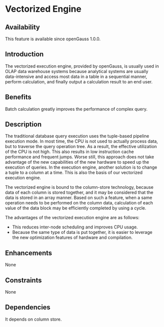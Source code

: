 # Vectorized Engine<a name="EN-US_TOPIC_0000001135302873"></a>

## Availability<a name="section3480125215575"></a>

This feature is available since openGauss 1.0.0.

## Introduction<a name="section5814521587"></a>

The vectorized execution engine, provided by openGauss, is usually used in OLAP data warehouse systems because analytical systems are usually data-intensive and access most data in a table in a sequential manner, perform calculation, and finally output a calculation result to an end user.

## Benefits<a name="section148987345811"></a>

Batch calculation greatly improves the performance of complex query.

## Description<a name="section117041846581"></a>

The traditional database query execution uses the tuple-based pipeline execution mode. In most time, the CPU is not used to actually process data, but to traverse the query operation tree. As a result, the effective utilization of the CPU is not high. This also results in low instruction cache performance and frequent jumps. Worse still, this approach does not take advantage of the new capabilities of the new hardware to speed up the execution of queries. In the execution engine, another solution is to change a tuple to a column at a time. This is also the basis of our vectorized execution engine.

The vectorized engine is bound to the column-store technology, because data of each column is stored together, and it may be considered that the data is stored in an array manner. Based on such a feature, when a same operation needs to be performed on the column data, calculation of each value of the data block may be efficiently completed by using a cycle.

The advantages of the vectorized execution engine are as follows:

-   This reduces inter-node scheduling and improves CPU usage.
-   Because the same type of data is put together, it is easier to leverage the new optimization features of hardware and compilation.

## Enhancements<a name="section21149265913"></a>

None

## Constraints<a name="section51513617597"></a>

None

## Dependencies<a name="section20491151513592"></a>

It depends on column store.

